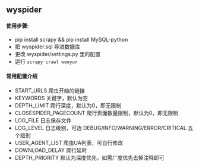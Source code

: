 ## wyspider

#### 使用步骤:

* pip install scrapy && pip install MySQL-python
* 把 wyspider.sql 导进数据库
* 更改 wyspider/settings.py 里的配置
* 运行 `scrapy crawl wooyun`

#### 常用配置介绍

* START_URLS 爬虫开始的链接
* KEYWORDS 关键字，默认为空
* DEPTH_LIMIT 爬行深度，默认为0，即无限制
* CLOSESPIDER_PAGECOUNT 爬行页面数量限制，默认为0，即无限制
* LOG_FILE 日志保存文件
* LOG_LEVEL 日志级别，可选 DEBUG/INFO/WARNING/ERROR/CRITICAL 五个级别
* USER_AGENT_LIST 爬虫UA列表，可自行修改
* DOWNLOAD_DELAY 爬行延时
* DEPTH_PRIORITY 默认为深度优先，如需广度优先去掉注释即可